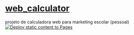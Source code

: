 # [web_calculator](https://hacker-bug-hunter.github.io/web_calculator/)
projeto de calculadora web para marketing escolar (pessoal)
[![Deploy static content to Pages](https://github.com/Hacker-Bug-Hunter/web_calculator/actions/workflows/static.yml/badge.svg)](#)
